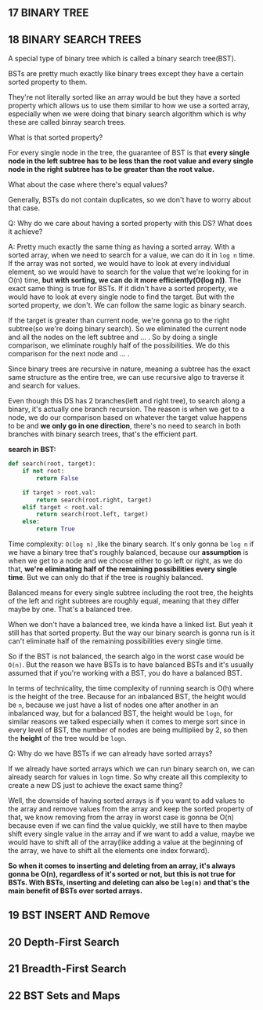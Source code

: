 ## 17 BINARY TREE

## 18 BINARY SEARCH TREES
A special type of binary tree which is called a binary search tree(BST).

BSTs are pretty much exactly like binary trees except they have a certain sorted property to them.

They're not literally sorted like an array would be but they have a sorted property which allows us to use them similar to how we use
a sorted array, especially when we were doing that binary search algorithm which is why these are called binray search trees.

What is that sorted property?

For every single node in the tree, the guarantee of BST is that **every single node in the left subtree has to be less than the root value and
every single node in the right subtree has to be greater than the root value.**

What about the case where there's equal values? 

Generally, BSTs do not contain duplicates, so we don't have to worry about that case.

Q: Why do we care about having a sorted property with this DS? What does it achieve? 

A: Pretty much exactly the same thing as having a sorted array. With a sorted array, when we need to search for a value, we can do it
in `log n` time. If the array was not sorted, we would have to look at every individual element, so we would have to search for the
value that we're looking for in O(n) time, **but with sorting, we can do it more efficiently(O(log n))**. The exact same thing is true for
BSTs. If it didn't have a sorted property, we would have to look at every single node to find the target. But with the sorted property, we don't.
We can follow the same logic as binary search.

If the target is greater than current node, we're gonna go to the right subtree(so we're doing binary search). So we eliminated the current node and
all the nodes on the left subtree and ... . So by doing a single comparison, we eliminate roughly half of the possibilities. We do this
comparison for the next node and ... .

Since binary trees are recursive in nature, meaning a subtree has the exact same structure as the entire tree, we can use recursive algo to traverse it
and search for values.

Even though this DS has 2 branches(left and right tree), to search along a binary, it's actually one branch recursion. The reason is when we get
to a node, we do our comparison based on whatever the target value happens to be and **we only go in one direction**, there's no need to
search in both branches with binary search trees, that's the efficient part.

**search in BST:**
```python
def search(root, target):
    if not root:
        return False

    if target > root.val:
        return search(root.right, target)
    elif target < root.val:
        return search(root.left, target)
    else:
        return True
```
Time complexity: `O(log n)` ,like the binary search. It's only gonna be `log n` if we have a binary tree that's roughly balanced, because our
**assumption** is when we get to a node and we choose either to go left or right, as we do that, **we're eliminating half of the remaining possibilities
every single time**. But we can only do that if the tree is roughly balanced.

Balanced means for every single subtree including the root tree, the heights of the left and right subtrees are roughly equal, meaning that they differ
maybe by one. That's a balanced tree.

When we don't have a balanced tree, we kinda have a linked list. But yeah it still has that sorted property. But the way our binary search is gonna run
is it can't eliminate half of the remaining possibilities every single time.

So if the BST is not balanced, the search algo in the worst case would be `O(n)`. But the reason we have BSTs is to have balanced BSTs and it's
usually assumed that if you're working with a BST, you do have a balanced BST.

In terms of technicality, the time complexity of running search is O(h) where is the height of the tree. Because for an inbalanced BST, the
height would be `n`, because we just have a list of nodes one after another in an inbalanced way, but for a balanced BST, the height would be
`logn`, for similar reasons we talked especially when it comes to merge sort since in every level of BST, the number of nodes are being multiplied
by 2, so then the **height** of the tree would be `logn`.

Q: Why do we have BSTs if we can already have sorted arrays?

If we already have sorted arrays which we can run binary search on, we can already search for values in `logn` time. So why create all this
complexity to create a new DS just to achieve the exact same thing?

Well, the downside of having sorted arrays is if you want to add values to the array and remove values from the array and keep the sorted
property of that, we know removing from the array in worst case is gonna be O(n) because even if we can find the value quickly, we still have
to then maybe shift every single value in the array and if we want to add a value, maybe we would have to shift all of the array(like adding
a value at the beginning of the array, we have to shift all the elements one index forward).

**So when it comes to inserting and deleting from an array, it's always gonna be O(n), regardless of it's sorted or not, but this is not true for
BSTs. With BSTs, inserting and deleting can also be `log(n)` and that's the main benefit of BSTs over sorted arrays.**

## 19 BST INSERT AND Remove

## 20 Depth-First Search

## 21 Breadth-First Search

## 22 BST Sets and Maps